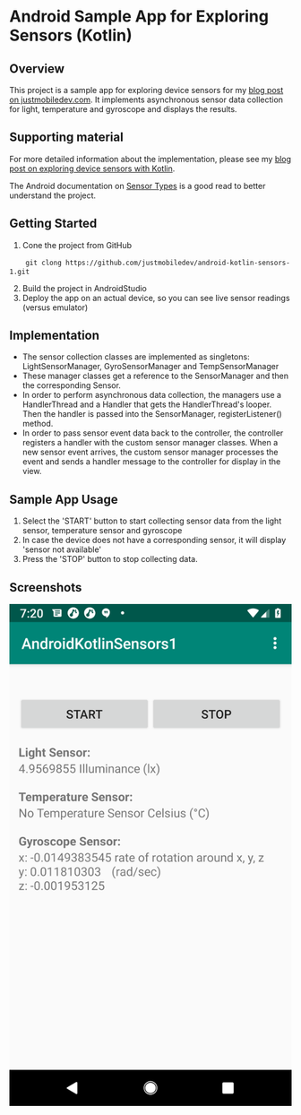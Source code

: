# Android Sample App for Exploring Sensors (Kotlin)

## Overview
This project is a sample app for exploring device sensors for my [blog post on justmobiledev.com](http://justmobiledev.com/exploring-device-sensors-with-kotlin/).
It implements asynchronous sensor data collection for light, temperature and gyroscope and displays the results.

## Supporting material
For more detailed information about the implementation, please see my [blog post on exploring device sensors with Kotlin](http://justmobiledev.com/exploring-device-sensors-with-kotlin/).

The Android documentation on [Sensor Types](https://source.android.com/devices/sensors/sensor-types) is a good read to better understand the project.

## Getting Started
1. Cone the project from GitHub

```
	git clong https://github.com/justmobiledev/android-kotlin-sensors-1.git
```
2. Build the project in AndroidStudio
3. Deploy the app on an actual device, so you can see live sensor readings (versus emulator)


## Implementation
* The sensor collection classes are implemented as singletons: LightSensorManager, GyroSensorManager and TempSensorManager
* These manager classes get a reference to the SensorManager and then the corresponding Sensor.
* In order to perform asynchronous data collection, the managers use a HandlerThread and a Handler that gets the HandlerThread's looper.
Then the handler is passed into the SensorManager, registerListener() method.
* In order to pass sensor event data back to the controller, the controller registers a handler with the custom sensor manager classes.
When a new sensor event arrives, the custom sensor manager processes the event and sends a handler message to the controller for display in the view.

## Sample App Usage
1. Select the 'START' button to start collecting sensor data from the light sensor, temperature sensor and gyroscope
2. In case the device does not have a corresponding sensor, it will display 'sensor not available'
3. Press the 'STOP' button to stop collecting data.

## Screenshots
![Kotlin Sensors 1](screenshots/android-kotlin-sensors-1.png?raw=true "Kotlin Sensors 1")
